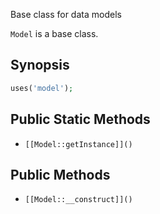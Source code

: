 Base class for data models

`Model` is a base class.

## Synopsis

```php
uses('model');
```

## Public Static Methods

* `[[Model::getInstance]]()`

## Public Methods

* `[[Model::__construct]]()`

